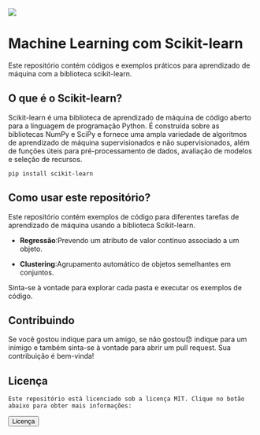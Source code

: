 <!DOCTYPE html>
<html>

<head>
 <img src="https://thumbs.gfycat.com/AshamedWeightyDachshund-max-1mb.gif">
</head>

<body>

  <h1>Machine Learning com Scikit-learn</h1>

  <p>Este repositório contém códigos e exemplos práticos para aprendizado de máquina com a biblioteca scikit-learn.</p>

  <h2>O que é o Scikit-learn?</h2>

  <p>Scikit-learn é uma biblioteca de aprendizado de máquina de código aberto para a linguagem de programação Python. É construída sobre as bibliotecas NumPy e SciPy e fornece uma ampla variedade de algoritmos de aprendizado de máquina supervisionados e não supervisionados, além de funções úteis para pré-processamento de dados, avaliação de modelos e seleção de recursos.</p>

  
  <code>pip install scikit-learn</code>

  <h2>Como usar este repositório?</h2>

  <p>Este repositório contém exemplos de código para diferentes tarefas de aprendizado de máquina usando a biblioteca Scikit-learn.</p>

  <ul>
    <li><strong>Regressão</strong>:Prevendo um atributo de valor contínuo associado a um objeto.</li>
  </ul>
  <ul>
    <li><strong>Clustering</strong>:Agrupamento automático de objetos semelhantes em conjuntos.</li>
  </ul>

  <p>Sinta-se à vontade para explorar cada pasta e executar os exemplos de código.</p>

  <h2>Contribuindo</h2>

  <p>Se você gostou indique para um amigo, se não gostou😞 indique para um inimigo e também sinta-se à vontade para abrir um pull request. Sua contribuição é bem-vinda!</p>
  <h2>Licença</h2>

    Este repositório está licenciado sob a licença MIT. Clique no botão abaixo para obter mais informações:
 <a href="https://github.com/MateusMurinelly/mch_lrng/blob/main/LICENSE" target="_blank"><button type="button">Licença</button></a>


</body>

</html>
